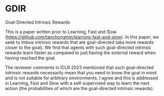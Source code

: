 # GDIR
Goal-Directed Intrinsic Rewards

This is a paper written prior to Learning, Fast and Slow (https://github.com/tanchongmin/learning-fast-and-slow).
In this paper, we seek to imbue intrinsic rewards that are goal-directed (aka more rewards closer to the goal). We find that agents with such goal-directed intrinsic rewards learn faster as compared to just having the external reward when having reached the goal.

The reviewer comments in ICLR 2023 mentioned that such goal-directed intrinsic rewards necessarily mean that you need to know the goal in mind and is not suitable for arbitrary environments. I agree and this is addressed in Learning, Fast and Slow with a self-supervised way to learn the next action (the probabilities of which are the goal-directed intrinsic rewards).
